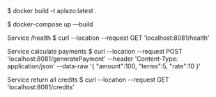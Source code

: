 $ docker build -t aplazo:latest .

$ docker-compose up —build

Service /health
$ curl --location --request GET 'localhost:8081/health'

Service calculate payments
$ curl --location --request POST 'localhost:8081/generatePayment' --header 'Content-Type: application/json' --data-raw '{
    "amount":100,
    "terms":5,
    "rate":10
}'

Service return all credits
$ curl --location --request GET 'localhost:8081/credits’
